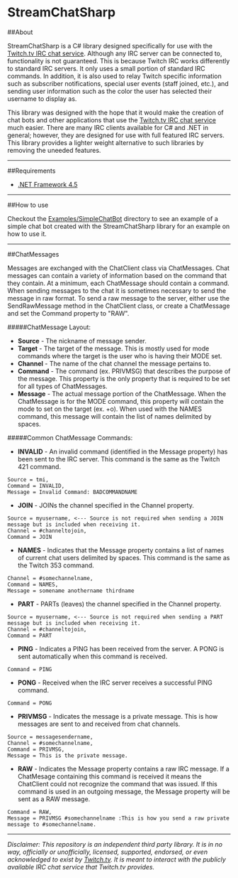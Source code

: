 StreamChatSharp
===============

##About

StreamChatSharp is a C# library designed specifically for use with the [Twitch.tv IRC chat service](http://help.twitch.tv/customer/portal/articles/1302780-twitch-irc). Although any IRC server can be connected to, functionality is not guaranteed. This is because Twitch IRC works differently to standard IRC servers. It only uses a small portion of standard IRC commands. In addition, it is also used to relay Twitch specific information such as subscriber notifications, special user events (staff joined, etc.), and sending user information such as the color the user has selected their username to display as.

This library was designed with the hope that it would make the creation of chat bots and other applications that use the [Twitch.tv IRC chat service](http://help.twitch.tv/customer/portal/articles/1302780-twitch-irc) much easier. There are many IRC clients available for C# and .NET in general; however, they are designed for use with full featured IRC servers. This library provides a lighter weight alternative to such libraries by removing the uneeded features. 

----------

##Requirements


 * [.NET Framework 4.5](http://www.microsoft.com/en-us/download/details.aspx?id=30653)

----------

##How to use

Checkout the  [Examples/SimpleChatBot](https://github.com/tphx/StreamChatSharp/tree/master/Examples/SimpleChatBot) directory to see an example of a simple chat bot created with the StreamChatSharp library for an example on how to use it.

----------

##ChatMessages

Messages are exchanged with the ChatClient class via ChatMessages. Chat messages can contain a variety of information based on the command that they contain. At a minimum, each ChatMessage should contain a command. When sending messages to the chat it is sometimes necessary to send the message in raw format. To send a raw message to the server, either use the SendRawMessage method in the ChatClient class, or create a ChatMessage and set the Command property to "RAW".

#####ChatMessage Layout:
* <b>Source</b> - The nickname of message sender.
* <b>Target</b> - The target of the message. This is mostly used for mode commands where the target is the user who is having their MODE set.
* <b>Channel</b> - The name of the chat channel the message pertains to.
* <b>Command</b> - The command (ex. PRIVMSG) that describes the purpose of the message. This property is the only property that is required to be set for all types of ChatMessages.
* <b>Message</b> - The actual message portion of the ChatMessage. When the ChatMessage is for the MODE command, this property will contain the mode to set on the target (ex. +o). When used with the NAMES command, this message will contain the list of names delimited by spaces.

#####Common ChatMessage Commands:
* <b>INVALID</b> - An invalid command (identified in the Message property) has been sent to the IRC server. This command is the same as the Twitch 421 command.
```
Source = tmi,
Command = INVALID,
Message = Invalid Command: BADCOMMANDNAME
```
* <b>JOIN</b> - JOINs the channel specified in the Channel property.
```
Source = myusername, <--- Source is not required when sending a JOIN message but is included when receiving it.
Channel = #channeltojoin,
Command = JOIN
```
* <b>NAMES</b> - Indicates that the Message property contains a list of names of current chat users delimited by spaces. This command is the same as the Twitch 353 command.
```
Channel = #somechannelname,
Command = NAMES,
Message = somename anothername thirdname
```
* <b>PART</b> - PARTs (leaves) the channel specified in the Channel property.
```
Source = myusername, <--- Source is not required when sending a PART message but is included when receiving it.
Channel = #channeltojoin,
Command = PART
```
* <b>PING</b> - Indicates a PING has been received from the server. A PONG is sent automatically when this command is received.
```
Command = PING
```
* <b>PONG</b> - Received when the IRC server receives a successful PING command.
```
Command = PONG
```
* <b>PRIVMSG</b> - Indicates the message is a private message. This is how messages are sent to and received from chat channels.
```
Source = messagesendername,
Channel = #somechannelname,
Command = PRIVMSG,
Message = This is the private message.
```
* <b>RAW</b> - Indicates the Message property contains a raw IRC message. If a ChatMesage containing this command is received it means the ChatClient could not recognize the command that was issued. If this command is used in an outgoing message, the Message property will be sent as a RAW message.
```
Command = RAW,
Message = PRIVMSG #somechannelname :This is how you send a raw private message to #somechannelname.
```

----------
 
*Disclaimer:
This repository is an independent third party library. It is in no way, officially or unofficially, licensed, supported, endorsed, or even acknowledged to exist by [Twitch.tv](http://www.twitch.tv/). It is meant to interact with the publicly available IRC chat service that Twitch.tv provides.*
